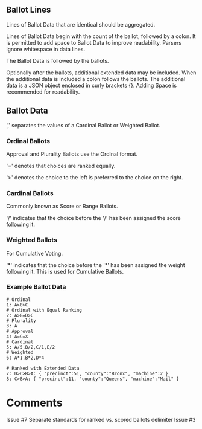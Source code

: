 ## Ballot Lines

Lines of Ballot Data that are identical should be aggregated.

Lines of Ballot Data begin with the count of the ballot, followed by a colon. It is permitted to add space to Ballot Data to improve readability. Parsers ignore whitespace in data lines.

The Ballot Data is followed by the ballots.

Optionally after the ballots, additional extended data may be included. When the additional data is included a colon follows the ballots. The additional data is a JSON object enclosed in curly brackets {}. Adding Space is recommended for readability.

## Ballot Data

',' separates the values of a Cardinal Ballot or Weighted Ballot.

### Ordinal Ballots

Approval and Plurality Ballots use the Ordinal format.

'=' denotes that choices are ranked equally.

'>' denotes the choice to the left is preferred to the choice on the right.

### Cardinal Ballots

Commonly known as Score or Range Ballots.

'/' indicates that the choice before the '/' has been assigned the score following it.

### Weighted Ballots

For Cumulative Voting.

'\*' indicates that the choice before the '*' has been assigned the weight following it. This is used for Cumulative Ballots.

### Example Ballot Data
```
# Ordinal
1: A>B>C
# Ordinal with Equal Ranking
2: A>B=D>C
# Plurality
3: A
# Approval
4: A=C=X
# Cardinal
5: A/5,B/2,C/1,E/2
# Weighted
6: A*1,B*2,D*4

# Ranked with Extended Data
7: D>C>B>A: { "precinct":51, "county":"Bronx", "machine":2 }
8: C>B>A: { "precinct":11, "county":"Queens", "machine":"Mail" }
```
# Comments

Issue #7 Separate standards for ranked vs. scored ballots
delimiter Issue #3
